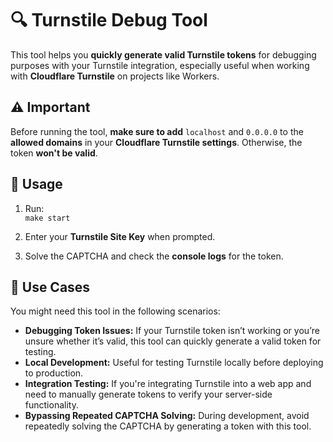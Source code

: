 # 🔍 Turnstile Debug Tool  

This tool helps you **quickly generate valid Turnstile tokens** for debugging purposes with your Turnstile integration, especially useful when working with **Cloudflare Turnstile** on projects like Workers.  

## ⚠️ Important  

Before running the tool, **make sure to add** `localhost` and `0.0.0.0` to the **allowed domains** in your **Cloudflare Turnstile settings**. Otherwise, the token **won't be valid**.  

## 🚀 Usage  

1. Run:  
   `make start`

2. Enter your **Turnstile Site Key** when prompted.

3. Solve the CAPTCHA and check the **console logs** for the token.

## 🔧 Use Cases  
You might need this tool in the following scenarios:  
- **Debugging Token Issues:** If your Turnstile token isn’t working or you’re unsure whether it’s valid, this tool can quickly generate a valid token for testing.
- **Local Development:** Useful for testing Turnstile locally before deploying to production.
- **Integration Testing:** If you're integrating Turnstile into a web app and need to manually generate tokens to verify your server-side functionality.
- **Bypassing Repeated CAPTCHA Solving:** During development, avoid repeatedly solving the CAPTCHA by generating a token with this tool.
